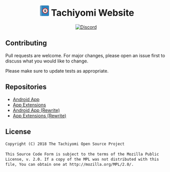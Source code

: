 <h1 align="center"><img src="./src/.vuepress/public/assets/media/tachiyomi.png">Tachiyomi Website</h1>
<p align="center">
  <a href="https://discord.gg/tachiyomi">
    <img src="https://img.shields.io/discord/349436576037732353.svg?label=Discord&labelColor=7289da&color=2c2f33&style=flat" alt="Discord">
  </a>
</p>

## Contributing

Pull requests are welcome. For major changes, please open an issue first to discuss what you would like to change.

Please make sure to update tests as appropriate.

## Repositories

* [Android App](https://github.com/inorichi/tachiyomi/)
* [App Extensions](https://github.com/inorichi/tachiyomi-extensions)
* [Android App (Rewrite)](https://github.com/tachiyomiorg/android-app)
* [App Extensions (Rewrite)](https://github.com/tachiyomiorg/extensions)

## License

    Copyright (C) 2018 The Tachiyomi Open Source Project

    This Source Code Form is subject to the terms of the Mozilla Public
    License, v. 2.0. If a copy of the MPL was not distributed with this
    file, You can obtain one at http://mozilla.org/MPL/2.0/.
